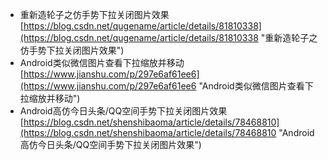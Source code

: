 - 重新造轮子之仿手势下拉关闭图片效果<br>[https://blog.csdn.net/qugename/article/details/81810338](https://blog.csdn.net/qugename/article/details/81810338 "重新造轮子之仿手势下拉关闭图片效果")
- Android类似微信图片查看下拉缩放并移动<br>[https://www.jianshu.com/p/297e6af61ee6](https://www.jianshu.com/p/297e6af61ee6 "Android类似微信图片查看下拉缩放并移动")
- Android高仿今日头条/QQ空间手势下拉关闭图片效果<br>[https://blog.csdn.net/shenshibaoma/article/details/78468810](https://blog.csdn.net/shenshibaoma/article/details/78468810 "Android高仿今日头条/QQ空间手势下拉关闭图片效果")